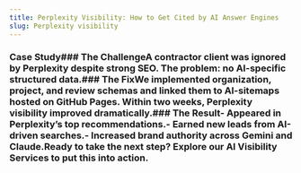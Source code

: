 ```yaml
---
title: Perplexity Visibility: How to Get Cited by AI Answer Engines
slug: Perplexity visibility
---
```


### Case Study### The ChallengeA contractor client was ignored by Perplexity despite strong SEO. The problem: no AI-specific structured data.### The FixWe implemented organization, project, and review schemas and linked them to AI-sitemaps hosted on GitHub Pages. Within two weeks, Perplexity visibility improved dramatically.### The Result- Appeared in Perplexity’s top recommendations.- Earned new leads from AI-driven searches.- Increased brand authority across Gemini and Claude.Ready to take the next step? Explore our AI Visibility Services to put this into action.